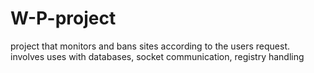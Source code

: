 # W-P-project
project that monitors and bans sites according to the users request. involves uses with databases, socket communication, registry handling
